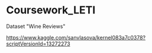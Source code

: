# Coursework_LETI
Dataset "Wine Reviews"

https://www.kaggle.com/sanvlasova/kernel083a7c0378?scriptVersionId=13272273

